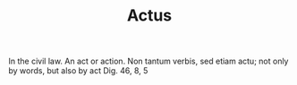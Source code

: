 ---
title: Actus
letter: A
permalink: "/definitions/actus-2.html"
body: In the civil law. An act or action. Non tantum verbis, sed etiam actu; not only
  by words, but also by act Dig. 46, 8, 5
published_at: '2018-07-07'
source: Black's Law Dictionary
layout: post
---